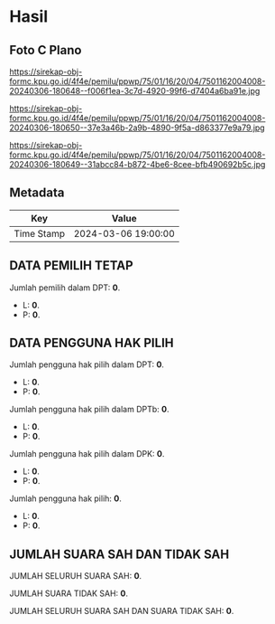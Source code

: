 # Hasil

## Foto C Plano

https://sirekap-obj-formc.kpu.go.id/4f4e/pemilu/ppwp/75/01/16/20/04/7501162004008-20240306-180648--f006f1ea-3c7d-4920-99f6-d7404a6ba91e.jpg

https://sirekap-obj-formc.kpu.go.id/4f4e/pemilu/ppwp/75/01/16/20/04/7501162004008-20240306-180650--37e3a46b-2a9b-4890-9f5a-d863377e9a79.jpg

https://sirekap-obj-formc.kpu.go.id/4f4e/pemilu/ppwp/75/01/16/20/04/7501162004008-20240306-180649--31abcc84-b872-4be6-8cee-bfb490692b5c.jpg


## Metadata

| Key        | Value               |
| ---------- | ------------------- |
| Time Stamp | 2024-03-06 19:00:00 |


## DATA PEMILIH TETAP

Jumlah pemilih dalam DPT: **0**.
 * L: **0**.
 * P: **0**.

## DATA PENGGUNA HAK PILIH

Jumlah pengguna hak pilih dalam DPT: **0**.
 * L: **0**.
 * P: **0**.

Jumlah pengguna hak pilih dalam DPTb: **0**.
 * L: **0**.
 * P: **0**.

Jumlah pengguna hak pilih dalam DPK: **0**.
 * L: **0**.
 * P: **0**.

Jumlah pengguna hak pilih: **0**.
 * L: **0**.
 * P: **0**.

## JUMLAH SUARA SAH DAN TIDAK SAH

JUMLAH SELURUH SUARA SAH: **0**.

JUMLAH SUARA TIDAK SAH: **0**.

JUMLAH SELURUH SUARA SAH DAN SUARA TIDAK SAH: **0**.


